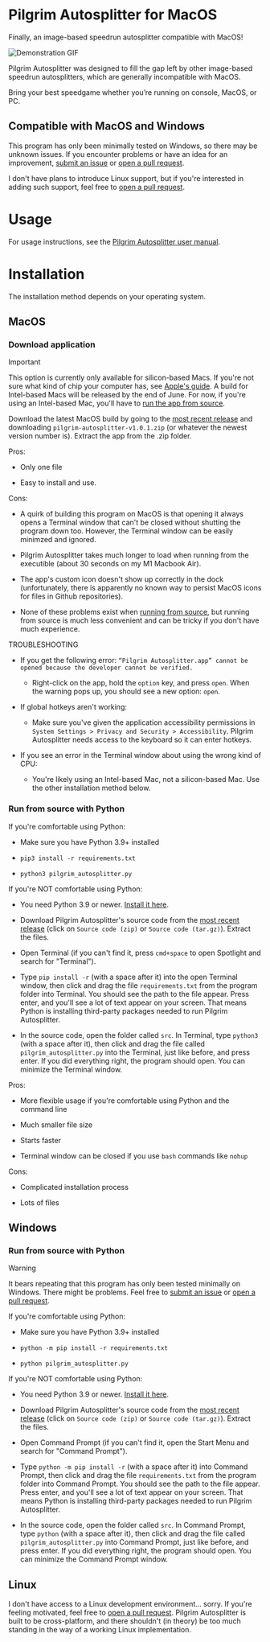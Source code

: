 # Pilgrim Autosplitter for MacOS

Finally, an image-based speedrun autosplitter compatible with MacOS!

![Demonstration GIF](resources/demo.gif)

Pilgrim Autosplitter was designed to fill the gap left by other image-based speedrun autosplitters, which are generally incompatible with MacOS.

Bring your best speedgame whether you’re running on console, MacOS, or PC.

## Compatible with MacOS and Windows

This program has only been minimally tested on Windows, so there may be unknown issues. If you encounter problems or have an idea for an improvement, [submit an issue](https://github.com/pilgrimtabby/pilgrim-autosplitter/issues) or [open a pull request](https://github.com/pilgrimtabby/pilgrim-autosplitter/pulls).

I don't have plans to introduce Linux support, but if you're interested in adding such support, feel free to [open a pull request](https://github.com/pilgrimtabby/pilgrim-autosplitter/pulls).

# Usage

For usage instructions, see the [Pilgrim Autosplitter user manual](https://pilgrimtabby.github.io/pilgrim-autosplitter/).

# Installation

The installation method depends on your operating system.

## MacOS

### Download application

> [!IMPORTANT]  
> This option is currently only available for silicon-based Macs. If you're not sure what kind of chip your computer has, see [Apple's guide](https://support.apple.com/en-us/116943). A build for Intel-based Macs will be released by the end of June. For now, if you're using an Intel-based Mac, you'll have to [run the app from source](#run-from-source-with-python).

Download the latest MacOS build by going to the [most recent release](https://github.com/pilgrimtabby/pilgrim-autosplitter/releases/) and downloading `pilgrim-autosplitter-v1.0.1.zip` (or whatever the newest version number is). Extract the app from the .zip folder.

Pros:

* Only one file

* Easy to install and use.

Cons:

* A quirk of building this program on MacOS is that opening it always opens a Terminal window that can't be closed without shutting the program down too. However, the Terminal window can be easily minimzed and ignored.

* Pilgrim Autosplitter takes much longer to load when running from the executible (about 30 seconds on my M1 Macbook Air).

* The app's custom icon doesn't show up correctly in the dock (unfortunately, there is apparently no known way to persist MacOS icons for files in Github repositories).

* None of these problems exist when [running from source](#run-from-source-with-python), but running from source is much less convenient and can be tricky if you don't have much experience.

TROUBLESHOOTING

* If you get the following error: `“Pilgrim Autosplitter.app” cannot be opened because the developer cannot be verified.`

  * Right-click on the app, hold the `option` key, and press `open`. When the warning pops up, you should see a new option: `open`.

* If global hotkeys aren't working:

  * Make sure you've given the application accessibility permissions in `System Settings > Privacy and Security > Accessibility`. Pilgrim Autosplitter needs access to the keyboard so it can enter hotkeys.

* If you see an error in the Terminal window about using the wrong kind of CPU:

  * You're likely using an Intel-based Mac, not a silicon-based Mac. Use the other installation method below.

### Run from source with Python

If you're comfortable using Python:

* Make sure you have Python 3.9+ installed

* `pip3 install -r requirements.txt`

* `python3 pilgrim_autosplitter.py`

If you're NOT comfortable using Python:

* You need Python 3.9 or newer. [Install it here](https://www.python.org/downloads/).

* Download Pilgrim Autosplitter's source code from the [most recent release](https://github.com/pilgrimtabby/pilgrim-autosplitter/releases/) (click on `Source code (zip)` or `Source code (tar.gz)`). Extract the files.

* Open Terminal (if you can't find it, press `cmd+space` to open Spotlight and search for "Terminal").

* Type `pip install -r` (with a space after it) into the open Terminal window, then click and drag the file `requirements.txt` from the program folder into Terminal. You should see the path to the file appear. Press enter, and you'll see a lot of text appear on your screen. That means Python is installing third-party packages needed to run Pilgrim Autosplitter.

* In the source code, open the folder called `src`. In Terminal, type `python3` (with a space after it), then click and drag the file called `pilgrim_autosplitter.py` into the Terminal, just like before, and press enter. If you did everything right, the program should open. You can minimize the Terminal window.

Pros:

* More flexible usage if you're comfortable using Python and the command line

* Much smaller file size

* Starts faster

* Terminal window can be closed if you use `bash` commands like `nohup`

Cons:

* Complicated installation process

* Lots of files

## Windows

### Run from source with Python

> [!WARNING]  
> It bears repeating that this program has only been tested minimally on Windows. There might be problems. Feel free to [submit an issue](https://github.com/pilgrimtabby/pilgrim-autosplitter/issues/) or [open a pull request](https://github.com/pilgrimtabby/pilgrim-autosplitter/pulls).

If you're comfortable using Python:

* Make sure you have Python 3.9+ installed

* `python -m pip install -r requirements.txt`

* `python pilgrim_autosplitter.py`

If you're NOT comfortable using Python:

* You need Python 3.9 or newer. [Install it here](https://www.python.org/downloads/).

* Download Pilgrim Autosplitter's source code from the [most recent release](https://github.com/pilgrimtabby/pilgrim-autosplitter/releases/) (click on `Source code (zip)` or `Source code (tar.gz)`). Extract the files.

* Open Command Prompt (if you can't find it, open the Start Menu and search for "Command Prompt").

* Type `python -m pip install -r` (with a space after it) into Command Prompt, then click and drag the file `requirements.txt` from the program folder into Command Prompt. You should see the path to the file appear. Press enter, and you'll see a lot of text appear on your screen. That means Python is installing third-party packages needed to run Pilgrim Autosplitter.

* In the source code, open the folder called `src`. In Command Prompt, type `python` (with a space after it), then click and drag the file called `pilgrim_autosplitter.py` into Command Prompt, just like before, and press enter. If you did everything right, the program should open. You can minimize the Command Prompt window.

## Linux

I don't have access to a Linux development environment... sorry. If you're feeling motivated, feel free to [open a pull request](https://github.com/pilgrimtabby/pilgrim-autosplitter/pulls). Pilgrim Autosplitter is built to be cross-platform, and there shouldn't (in theory) be too much standing in the way of a working Linux implementation.
